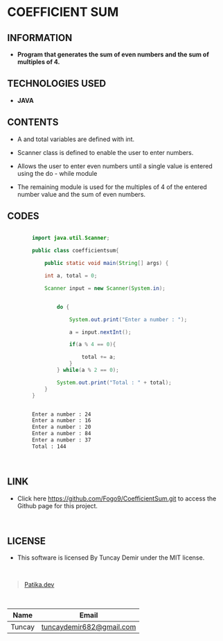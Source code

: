 # **COEFFICIENT SUM**

## INFORMATION

* **Program that generates the sum of even numbers and the sum of multiples of 4.**

## TECHNOLOGIES USED

* **JAVA**

## CONTENTS

* A and total variables are defined with int.

* Scanner class is defined to enable the user to enter numbers.

* Allows the user to enter even numbers until a single value is entered using the do - while module

* The remaining module is used for the multiples of 4 of the entered number value and the sum of even numbers.

## CODES

```Java

        import java.util.Scanner;

        public class coefficientsum{

            public static void main(String[] args) {

            int a, total = 0;

            Scanner input = new Scanner(System.in);


```

```Java

                do {

                    System.out.print("Enter a number : ");

                    a = input.nextInt();

                    if(a % 4 == 0){

                        total += a;
                    }
                } while(a % 2 == 0);

                System.out.print("Total : " + total);
            }
        }

```

```bash

        Enter a number : 24
        Enter a number : 16
        Enter a number : 20
        Enter a number : 84
        Enter a number : 37
        Total : 144

```

<br />

## LINK

* Click here https://github.com/Fogo9/CoefficientSum.git to access the Github page for this project.

<br />

## LICENSE

* This software is licensed By Tuncay Demir under the MIT license.

<br />

>[Patika.dev](https://app.patika.dev/fogomurphy)

<br/>

| Name |  Email |
| ---- |  ----- |
| Tuncay | tuncaydemir682@gmail.com |
